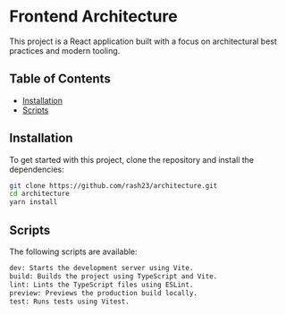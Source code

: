 # Frontend Architecture

This project is a React application built with a focus on architectural best practices and modern tooling.

## Table of Contents

- [Installation](#installation)
- [Scripts](#scripts)

## Installation

To get started with this project, clone the repository and install the dependencies:

```bash
git clone https://github.com/rash23/architecture.git
cd architecture
yarn install
```

## Scripts

The following scripts are available:

```bash
dev: Starts the development server using Vite.
build: Builds the project using TypeScript and Vite.
lint: Lints the TypeScript files using ESLint.
preview: Previews the production build locally.
test: Runs tests using Vitest.
```
